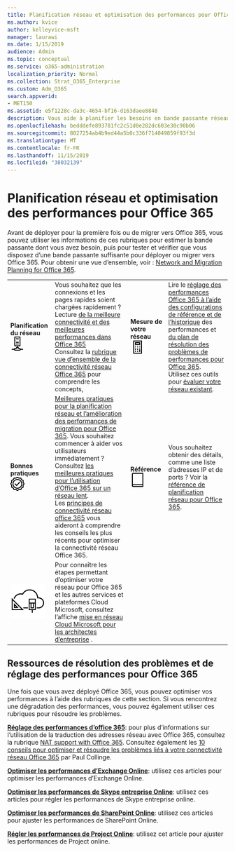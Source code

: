 ```yaml
---
title: Planification réseau et optimisation des performances pour Office 365
ms.author: kvice
author: kelleyvice-msft
manager: laurawi
ms.date: 1/15/2019
audience: Admin
ms.topic: conceptual
ms.service: o365-administration
localization_priority: Normal
ms.collection: Strat_O365_Enterprise
ms.custom: Adm_O365
search.appverid:
- MET150
ms.assetid: e5f1228c-da3c-4654-bf16-d163daee8848
description: Vous aide à planifier les besoins en bande passante réseau pour Microsoft Office 365. Une fois que vous avez déployé, revenez ici pour affiner et dépanner les performances d’Office 365.
ms.openlocfilehash: bedddefe893781fc2c51d0e282dc603e30c90b06
ms.sourcegitcommit: 8027254ab4b9ed44a5b0c336f714049859f93f3d
ms.translationtype: MT
ms.contentlocale: fr-FR
ms.lasthandoff: 11/15/2019
ms.locfileid: "38032139"
---
```

# <a name="network-planning-and-performance-tuning-for-office-365"></a>Planification réseau et optimisation des performances pour Office 365
Avant de déployer pour la première fois ou de migrer vers Office 365, vous pouvez utiliser les informations de ces rubriques pour estimer la bande passante dont vous avez besoin, puis pour tester et vérifier que vous disposez d’une bande passante suffisante pour déployer ou migrer vers Office 365. Pour obtenir une vue d’ensemble, voir : [Network and Migration Planning for Office 365](network-and-migration-planning.md).
  
|||||
|:-----|:-----|:-----|:-----|
|**Planification du réseau** <br/> ![Réseau](media/5e9dcd06-601b-4b28-88dc-f524e7548794.png)           <br/> |Vous souhaitez que les connexions et les pages rapides soient chargées rapidement ?  <br/> Lecture [de la meilleure connectivité et des meilleures performances dans Office 365](https://aka.ms/o365perfprinciples) <br/> Consultez la [rubrique vue d’ensemble de la connectivité réseau Office 365](https://docs.microsoft.com/office365/enterprise/office-365-networking-overview) pour comprendre les concepts,  <br/> |**Mesure de votre réseau** <br/> ![Calculatrice](media/d690a132-4884-40eb-a918-526bb3dff3cc.png)           <br/> |Lire le [réglage des performances Office 365 à l’aide des configurations de référence et de l’historique](performance-tuning-using-baselines-and-history.md) des performances et [du plan de résolution des problèmes de performances pour Office 365](performance-troubleshooting-plan.md).  <br/> Utilisez ces outils pour [évaluer votre réseau existant](network-and-migration-planning.md#calculators).  <br/> |
|**Bonnes pratiques** <br/> ![Meilleures pratiques](media/2a659a5c-1007-47d3-a6c6-a19e018ab29b.png)           <br/> |[Meilleures pratiques pour la planification réseau et l’amélioration des performances de migration pour Office 365](network-and-migration-planning.md#BestPractices). Vous souhaitez commencer à aider vos utilisateurs immédiatement ? Consultez [les meilleures pratiques pour l’utilisation d’Office 365 sur un réseau lent](https://support.office.com/article/fd16c8d2-4799-4c39-8fd7-045f06640166).  <br/> Les [principes de connectivité réseau office 365](https://aka.ms/o365networkingprinciples) vous aideront à comprendre les conseils les plus récents pour optimiser la connectivité réseau Office 365.  <br/> |**Référence** <br/> ![Livre ou journal](media/56dff3c1-f605-48d8-811f-7d13ce639ecd.png)           <br/> |Vous souhaitez obtenir des détails, comme une liste d’adresses IP et de ports ? Voir la [référence de planification réseau pour Office 365](network-and-migration-planning.md#NetReference).  <br/> |
|![Consultez l’affiche mise en réseau Cloud Microsoft pour les architectes d’entreprise](media/3094be9f-2407-4fa5-896d-aa66ef7b9bb9.png)           <br/> |Pour connaître les étapes permettant d’optimiser votre réseau pour Office 365 et les autres services et plateformes Cloud Microsoft, consultez l’affiche [mise en réseau Cloud Microsoft pour les architectes d’entreprise](https://aka.ms/cloudarchnetworking) .  <br/> |
   
## <a name="performance-tuning-and-troubleshooting-resources-for-office-365"></a>Ressources de résolution des problèmes et de réglage des performances pour Office 365
<a name="apptuning"> </a>

Une fois que vous avez déployé Office 365, vous pouvez optimiser vos performances à l’aide des rubriques de cette section. Si vous rencontrez une dégradation des performances, vous pouvez également utiliser ces rubriques pour résoudre les problèmes.
  
 **[Réglage des performances d’office 365](tune-office-365-performance.md)**: pour plus d’informations sur l’utilisation de la traduction des adresses réseau avec Office 365, consultez la rubrique [NAT support with Office 365](nat-support-with-office-365.md). Consultez également les [10 conseils pour optimiser et résoudre les problèmes liés à votre connectivité réseau Office 365](https://blogs.technet.com/b/onthewire/archive/2014/06/18/top-10-tips-for-optimising-amp-troubleshooting-your-office-365-network-connectivity.aspx) par Paul Collinge. 
  
 **[Optimiser les performances d’Exchange Online](tune-exchange-online-performance.md)**: utilisez ces articles pour optimiser les performances d’Exchange Online. 
  
 **[Optimiser les performances de Skype entreprise Online](tune-skype-for-business-online-performance.md)**: utilisez ces articles pour régler les performances de Skype entreprise online. 
  
 **[Optimiser les performances de SharePoint Online](tune-sharepoint-online-performance.md)**: utilisez ces articles pour ajuster les performances de SharePoint Online. 
  
 **[Régler les performances de Project Online](https://support.office.com/article/12ba0ebd-c616-42e5-b9b6-cad570e8409c)**: utilisez cet article pour ajuster les performances de Project online. 
  

